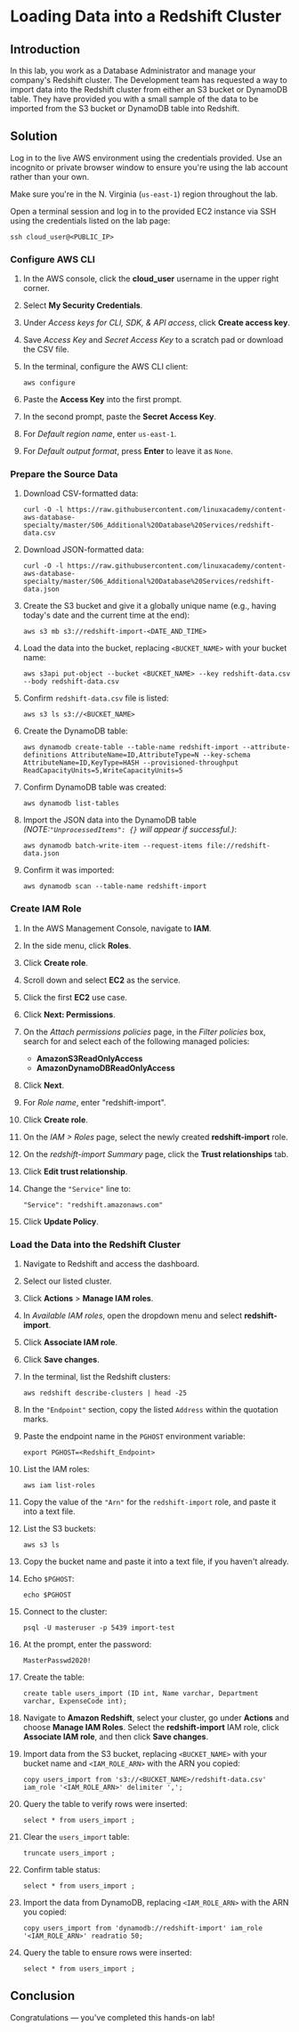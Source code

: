 # Loading Data into a Redshift Cluster

## Introduction

In this lab, you work as a Database 
Administrator and manage your company's Redshift cluster. The 
Development team has requested a way to import data into the Redshift 
cluster from either an S3 bucket or DynamoDB table. They have provided 
you with a small sample of the data to be imported from the S3 bucket or
 DynamoDB table into Redshift.

## Solution

Log in to the live AWS environment 
using the credentials provided. Use an incognito or private browser 
window to ensure you're using the lab account rather than your own.

Make sure you're in the N. Virginia (`us-east-1`) region throughout the lab.

Open a terminal session and log in to the provided EC2 instance via SSH using the credentials listed on the lab page:

```
ssh cloud_user@<PUBLIC_IP>

```

### Configure AWS CLI

1. In the AWS console, click the **cloud_user** username in the upper right corner.
2. Select **My Security Credentials**.
3. Under *Access keys for CLI, SDK, & API access*, click **Create access key**.
4. Save *Access Key* and *Secret Access Key* to a scratch pad or download the CSV file.
5. In the terminal, configure the AWS CLI client:
    
    ```
    aws configure
    
    ```
    
6. Paste the **Access Key** into the first prompt.
7. In the second prompt, paste the **Secret Access Key**.
8. For *Default region name*, enter `us-east-1`.
9. For *Default output format*, press **Enter** to leave it as `None`.

### Prepare the Source Data

1. Download CSV-formatted data:
    
    ```
    curl -O -l https://raw.githubusercontent.com/linuxacademy/content-aws-database-specialty/master/S06_Additional%20Database%20Services/redshift-data.csv
    
    ```
    
2. Download JSON-formatted data:
    
    ```
    curl -O -l https://raw.githubusercontent.com/linuxacademy/content-aws-database-specialty/master/S06_Additional%20Database%20Services/redshift-data.json
    
    ```
    
3. Create the S3 bucket and give it a globally unique name (e.g., having today's date and the current time at the end):
    
    ```
    aws s3 mb s3://redshift-import-<DATE_AND_TIME>
    
    ```
    
4. Load the data into the bucket, replacing `<BUCKET_NAME>` with your bucket name:
    
    ```
    aws s3api put-object --bucket <BUCKET_NAME> --key redshift-data.csv --body redshift-data.csv
    
    ```
    
5. Confirm `redshift-data.csv` file is listed:
    
    ```
    aws s3 ls s3://<BUCKET_NAME>
    
    ```
    
6. Create the DynamoDB table:
    
    ```
    aws dynamodb create-table --table-name redshift-import --attribute-definitions AttributeName=ID,AttributeType=N --key-schema AttributeName=ID,KeyType=HASH --provisioned-throughput ReadCapacityUnits=5,WriteCapacityUnits=5
    
    ```
    
7. Confirm DynamoDB table was created:
    
    ```
    aws dynamodb list-tables
    
    ```
    
8. Import the JSON data into the DynamoDB table *(NOTE:`"UnprocessedItems": {}` will appear if successful.)*:
    
    ```
    aws dynamodb batch-write-item --request-items file://redshift-data.json
    
    ```
    
9. Confirm it was imported:
    
    ```
    aws dynamodb scan --table-name redshift-import
    
    ```
    

### Create IAM Role

1. In the AWS Management Console, navigate to **IAM**.
2. In the side menu, click **Roles**.
3. Click **Create role**.
4. Scroll down and select **EC2** as the service.
5. Click the first **EC2** use case.
6. Click **Next: Permissions**.
7. On the *Attach permissions policies* page, in the *Filter policies* box, search for and select each of the following managed policies:
    - **AmazonS3ReadOnlyAccess**
    - **AmazonDynamoDBReadOnlyAccess**
8. Click **Next**.
9. For *Role name*, enter "redshift-import".
10. Click **Create role**.
11. On the *IAM > Roles* page, select the newly created **redshift-import** role.
12. On the *redshift-import Summary* page, click the **Trust relationships** tab.
13. Click **Edit trust relationship**.
14. Change the `"Service"` line to:
    
    ```
    "Service": "redshift.amazonaws.com"
    
    ```
    
15. Click **Update Policy**.

### Load the Data into the Redshift Cluster

1. Navigate to Redshift and access the dashboard.
2. Select our listed cluster.
3. Click **Actions** > **Manage IAM roles**.
4. In *Available IAM roles*, open the dropdown menu and select **redshift-import**.
5. Click **Associate IAM role**.
6. Click **Save changes**.
7. In the terminal, list the Redshift clusters:
    
    ```
    aws redshift describe-clusters | head -25
    
    ```
    
8. In the `"Endpoint"` section, copy the listed `Address` within the quotation marks.
9. Paste the endpoint name in the `PGHOST` environment variable:
    
    ```
    export PGHOST=<Redshift_Endpoint>
    
    ```
    
10. List the IAM roles:
    
    ```
    aws iam list-roles
    
    ```
    
11. Copy the value of the `"Arn"` for the `redshift-import` role, and paste it into a text file.
12. List the S3 buckets:
    
    ```
    aws s3 ls
    
    ```
    
13. Copy the bucket name and paste it into a text file, if you haven't already.
14. Echo `$PGHOST`:
    
    ```
    echo $PGHOST
    
    ```
    
15. Connect to the cluster:
    
    ```
    psql -U masteruser -p 5439 import-test
    
    ```
    
16. At the prompt, enter the password:
    
    ```
    MasterPasswd2020!
    
    ```
    
17. Create the table:
    
    ```
    create table users_import (ID int, Name varchar, Department varchar, ExpenseCode int);
    
    ```
    
18. Navigate to **Amazon Redshift**, select your cluster, go under **Actions** and choose **Manage IAM Roles**. Select the **redshift-import** IAM role, click **Associate IAM role**, and then click **Save changes**.
19. Import data from the S3 bucket, replacing `<BUCKET_NAME>` with your bucket name and `<IAM_ROLE_ARN>` with the ARN you copied:
    
    ```
    copy users_import from 's3://<BUCKET_NAME>/redshift-data.csv' iam_role '<IAM_ROLE_ARN>' delimiter ',';
    
    ```
    
20. Query the table to verify rows were inserted:
    
    ```
    select * from users_import ;
    
    ```
    
21. Clear the `users_import` table:
    
    ```
    truncate users_import ;
    
    ```
    
22. Confirm table status:
    
    ```
    select * from users_import ;
    
    ```
    
23. Import the data from DynamoDB, replacing `<IAM_ROLE_ARN>` with the ARN you copied:
    
    ```
    copy users_import from 'dynamodb://redshift-import' iam_role '<IAM_ROLE_ARN>' readratio 50;
    
    ```
    
24. Query the table to ensure rows were inserted:
    
    ```
    select * from users_import ;
    
    ```
    

## Conclusion

Congratulations — you've completed this hands-on lab!